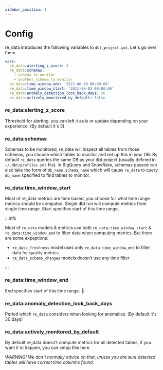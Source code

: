 ```yaml
---
sidebar_position: 1
---
```


# Config

re_data introduces the following variables to `dbt_project.yml`. Let's go over them.

```yml dbt_project.yml
vars:
  re_data:alerting_z_score: 3
  re_data:schemas:
    - schema_to_monitor
    - another_schema_to_monitor
  re_data:time_window_end: '2021-06-03 00:00:00'
  re_data:time_window_start: '2021-06-02 00:00:00'
  re_data:anomaly_detection_look_back_days: 30
  re_data:actively_monitored_by_default: false
```
  

### re_data:alerting_z_score

Threshold for alerting, you can left it as is or update depending on your experience.  (By default it's 3)

### re_data:schemas

Schemas to be monitored, re_data will inspect all tables from those schemas, you choose which tables to monitor and set up this in your DB.
By default `re_data` queries the same DB as your dbt project (usually defined in `~/.dbt/profiles.yml` file). In BigQuery and Snowflake, schemas passed can also take the form of `db_name.schema_name` which will cause `re_data` to query `db_name` specified to find tables to monitor.

### re_data:time_window_start

Most of re_data metrics are time based, you choose for what time range metrics should be computed. Single dbt run will compute metrics from single time range. Start specifies start of this time range.

:::info

Most of `re_data` models & metrics use both `re_data:time_window_start` & `re_data:time_window_end` to filter data when computing metrics.
But there are some expeptions:
 * `re_data_freshness` model uses only `re_data:time_window_end` to filter data for quality metrics
 * `re_data_schema_changes` models doesn't use any time filter
 
:::


### re_data:time_window_end

End specifies start of this time range. 🙂


### re_data:anomaly_detection_look_back_days

Period which `re_data` considers when looking for anomalies. (By default it's 30 days)

### re_data:actively_monitored_by_default

By default re_data doesn't compute metrics for all detected tables, if you want it to happen, you can setup this here.

*WARNING! We don't normally advice on that, unless you are sure detected tables will have
correct time columns found.*